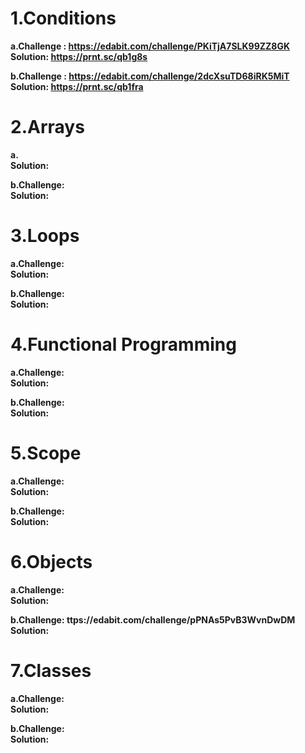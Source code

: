 <h1>1.Conditions</h1>

<b>a.Challenge : https://edabit.com/challenge/PKiTjA7SLK99ZZ8GK </b><br>
<b>Solution: https://prnt.sc/qb1g8s</b>
  
<b>b.Challenge : https://edabit.com/challenge/2dcXsuTD68iRK5MiT </b><br>
<b>Solution: https://prnt.sc/qb1fra</b>

<h1>2.Arrays</h1>

<b>a. </b><br>
<b>Solution:  </b> 
  
<b>b.Challenge:  </b><br>
<b>Solution:  </b> 

<h1>3.Loops</h1>

<b>a.Challenge: </b><br>
<b>Solution:  </b> 
  
<b>b.Challenge:  </b><br>
<b>Solution:  </b> 

<h1>4.Functional Programming</h1>

<b>a.Challenge:  </b><br>
<b>Solution:  </b> 
  
<b>b.Challenge:  </b><br>
<b>Solution:  </b> 

<h1>5.Scope</h1>

<b>a.Challenge:  </b><br>
<b>Solution:  </b> 
  
<b>b.Challenge:  </b><br>
<b>Solution: </b> 

<h1>6.Objects</h1>

<b>a.Challenge:  </b><br>
<b>Solution:  </b> 
  
<b>b.Challenge: ttps://edabit.com/challenge/pPNAs5PvB3WvnDwDM </b><br>
<b>Solution: </b> 

<h1>7.Classes</h1>

<b>a.Challenge:  </b><br>
<b>Solution:  </b> 
  
<b>b.Challenge:</b><br>
<b>Solution:</b> 


